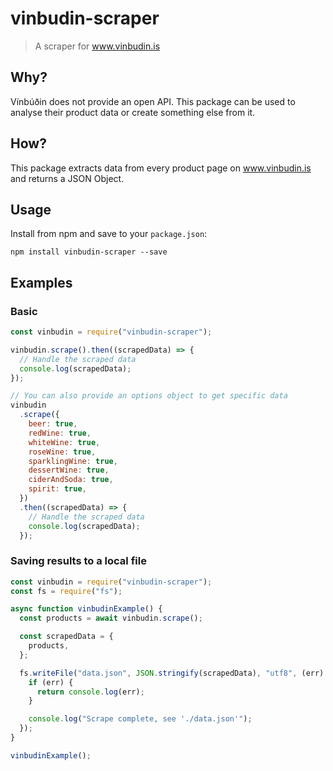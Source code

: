 # vinbudin-scraper

> A scraper for www.vinbudin.is

## Why?

Vínbúðin does not provide an open API. This package can be used to analyse their product data or create something else from it.

## How?

This package extracts data from every product page on www.vinbudin.is and returns a JSON Object.

## Usage

Install from npm and save to your `package.json`:

    npm install vinbudin-scraper --save

## Examples

### Basic

```javascript
const vinbudin = require("vinbudin-scraper");

vinbudin.scrape().then((scrapedData) => {
  // Handle the scraped data
  console.log(scrapedData);
});

// You can also provide an options object to get specific data
vinbudin
  .scrape({
    beer: true,
    redWine: true,
    whiteWine: true,
    roseWine: true,
    sparklingWine: true,
    dessertWine: true,
    ciderAndSoda: true,
    spirit: true,
  })
  .then((scrapedData) => {
    // Handle the scraped data
    console.log(scrapedData);
  });
```

### Saving results to a local file

```javascript
const vinbudin = require("vinbudin-scraper");
const fs = require("fs");

async function vinbudinExample() {
  const products = await vinbudin.scrape();

  const scrapedData = {
    products,
  };

  fs.writeFile("data.json", JSON.stringify(scrapedData), "utf8", (err) => {
    if (err) {
      return console.log(err);
    }

    console.log("Scrape complete, see './data.json'");
  });
}

vinbudinExample();
```
